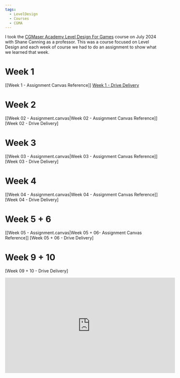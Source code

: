 ```yaml
---
tags:
  - LevelDesign
  - Courses
  - CGMA
---
```

I took the [CGMaser Academy Level Design For Games](https://www.gameart.cgmasteracademy.com/courses/level-design-for-games) course on July 2024 with Shane Canning as a professor. This was a course focused on Level Design and each week of course we had to do an assignment to show what we learned that week.

# Week 1
[[Week 1 - Assignment Canvas Reference]]
[Week 1 - Drive Delivery]()

# Week 2
[[Week 02 - Assignment.canvas|Week 02 - Assignment Canvas Reference]]
[Week 02 - Drive Delivery]

# Week 3
[[Week 03 - Assignment.canvas|Week 03 - Assignment Canvas Reference]]
[Week 03 - Drive Delivery]

# Week 4
[[Week 04 - Assignment.canvas|Week 04 - Assignment Canvas Reference]]
[Week 04 - Drive Delivery]

# Week 5 + 6
[[Week 05 - Assignment.canvas|Week 05 + 06- Assignment Canvas Reference]]
[Week 05 + 06 - Drive Delivery]

# Week 9 + 10
[Week 09 + 10 - Drive Delivery]
<iframe width="560" height="315" src="https://www.youtube.com/embed/FbNbye9b4N8?si=GHLP3RM7mlquxl2L" title="YouTube video player" frameborder="0" allow="accelerometer; autoplay; clipboard-write; encrypted-media; gyroscope; picture-in-picture; web-share" referrerpolicy="strict-origin-when-cross-origin" allowfullscreen></iframe>